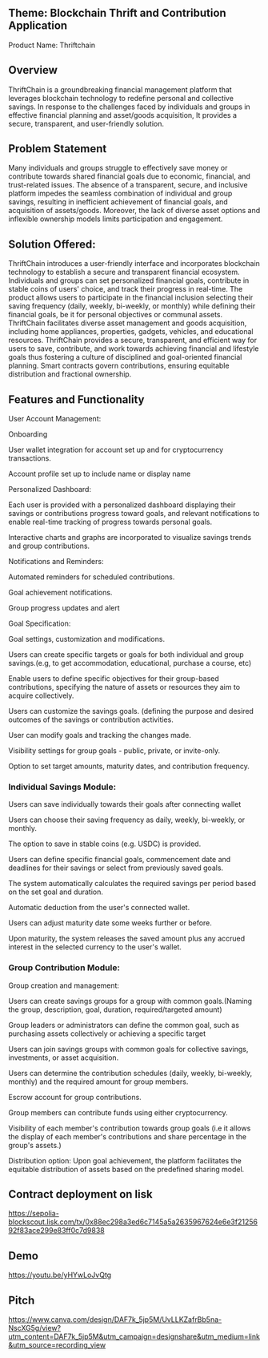 ## Theme: Blockchain Thrift and Contribution Application
Product Name: Thriftchain

## Overview
ThriftChain is a groundbreaking financial management platform that leverages blockchain technology to redefine personal and collective savings. In response to the challenges faced by individuals and groups in effective financial planning and asset/goods acquisition, It provides a secure, transparent, and user-friendly solution.

## Problem Statement

Many individuals and groups struggle to effectively save money or contribute towards shared financial goals due to economic, financial, and trust-related issues. The absence of a transparent, secure, and inclusive platform impedes the seamless combination of individual and group savings, resulting in inefficient achievement of financial goals, and acquisition of assets/goods. Moreover, the lack of diverse asset options and inflexible ownership models limits participation and engagement.

## Solution Offered:
ThriftChain introduces a user-friendly interface and incorporates blockchain technology to establish a secure and transparent financial ecosystem. Individuals and groups can set personalized financial goals, contribute in stable coins of users' choice, and track their progress in real-time. The product allows users to participate in the financial inclusion selecting their saving frequency (daily, weekly, bi-weekly, or monthly) while defining their financial goals, be it for personal objectives or communal assets. 
ThriftChain facilitates diverse asset management and goods acquisition, including home appliances, properties, gadgets, vehicles, and educational resources. 
ThriftChain provides a secure, transparent, and efficient way for users to save, contribute, and work towards achieving financial and lifestyle goals thus fostering a culture of disciplined and goal-oriented financial planning.
Smart contracts govern contributions, ensuring equitable distribution and fractional ownership.




## Features and Functionality

User Account Management: 

Onboarding

User wallet integration for account set up and for cryptocurrency transactions.

Account profile set up to include name or display name


Personalized Dashboard:

Each user is provided with a personalized dashboard displaying their savings or contributions progress toward goals, and relevant notifications to enable real-time tracking of progress towards personal goals.

Interactive charts and graphs are incorporated to visualize savings trends and group contributions.

Notifications and Reminders:

Automated reminders for scheduled contributions.

Goal achievement notifications.

Group progress updates and alert


Goal Specification:

Goal settings, customization and modifications.

Users can create specific targets or goals for both individual and group savings.(e.g, to get accommodation, educational, purchase a course, etc)

Enable users to define specific objectives for their group-based contributions, specifying the nature of assets or resources they aim to acquire collectively.

Users can customize the savings goals. (defining the purpose and desired outcomes of the savings or contribution activities.

User can modify goals and tracking the changes made.


Visibility settings for group goals - public, private, or invite-only.


Option to set target amounts, maturity dates, and contribution frequency.


### Individual Savings Module:

Users can save individually towards their goals after connecting wallet

Users can choose their saving frequency as daily, weekly, bi-weekly, or monthly.

The option to save in stable coins (e.g. USDC) is provided.

 Users can define specific financial goals, commencement date and deadlines for their savings or select from previously saved goals.

The system automatically calculates the required savings per period based on the set goal and duration.

Automatic deduction from the user's connected wallet.

Users can adjust maturity date some weeks further or before.

Upon maturity, the system releases the saved amount plus any accrued interest in the selected currency to the user's wallet.


### Group Contribution Module:

Group creation and management: 

Users can create savings groups for a group with common goals.(Naming the group, description, goal, duration, required/targeted amount)

Group leaders or administrators can define the common goal, such as purchasing assets collectively or achieving a specific target

Users can join savings groups with common goals for collective savings, investments, or asset acquisition.

Users can determine the contribution schedules (daily, weekly, bi-weekly, monthly)  and the required amount for group members.

Escrow account for group contributions.

Group members can contribute funds using either cryptocurrency.

Visibility of each member's contribution towards group goals (i.e it allows the display of each member's contributions and share percentage in the group's assets.)

Distribution option: Upon goal achievement, the platform facilitates the equitable distribution of assets based on the predefined sharing model.


## Contract deployment on lisk
https://sepolia-blockscout.lisk.com/tx/0x88ec298a3ed6c7145a5a2635967624e6e3f2125692f83ace299e83ff0c7d9838

## Demo
https://youtu.be/yHYwLoJvQtg

## Pitch 
https://www.canva.com/design/DAF7k_5jp5M/UvLLKZafrBb5na-NscXG5g/view?utm_content=DAF7k_5jp5M&utm_campaign=designshare&utm_medium=link&utm_source=recording_view 
